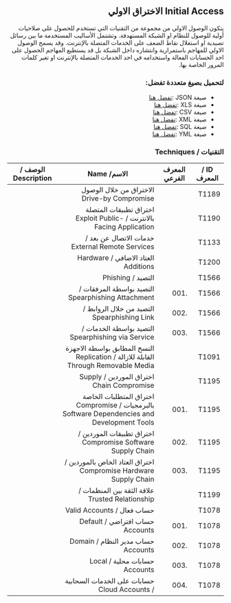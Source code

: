 <div dir="rtl" align='right'>

## Initial Access الاختراق الاولي 

يتكون الوصول الاولي من مجموعة من التقنيات التي تستخدم للحصول على صلاحيات أولية للوصول للنظام او الشبكة المستهدفة. وتشتمل الأساليب المستخدمة ما بين رسائل تصيدية او استغلال نقاط الضعف على الخدمات المتصلة بالإنترنت. وقد يسمح الوصول الاولي للمهاجم باستمرارية وانتشاره داخل الشبكة بل قد يستطيع المهاجم الحصول على احد الحسابات الفعالة واستخدامه في احد الخدمات المتصلة بالإنترنت او تغير كلمات المرور الخاصة بها. 

### لتحميل بصيغ متعددة تفضل:
- صيغة JSON :[تفضل هنا]() 
- صيغة XLS :[تفضل هنا]()
- صيغة CSV :[تفضل هنا]() 
- صيغة XML :[تفضل هنا]()
- صيغة SQL :[تفضل هنا]()
- صيغة YML :[تفضل هنا]()
 
### التقنيات / Techniques
| ID / المعرف | المعرف الفرعي | الاسم/ Name                                                                                  |  الوصف / Description |
|-------------|---------------|----------------------------------------------------------------------------------------------|----------------------|
| T1189       |               |  الاختراق من خلال الوصول  Drive-by Compromise                                                |                      |
| T1190       |               | اختراق تطبيقات المتصلة بالانترنت / Exploit Public-Facing Application                         |                      |
| T1133       |               | خدمات الاتصال عن بعد / External Remote Services                                              |                      |
| T1200       |               | العتاد الاضافي / Hardware Additions                                                          |                      |
| T1566       |               | التصيد / Phishing                                                                            |                      |
| T1566       | .001          | التصيد بواسطة المرفقات / Spearphishing Attachment                                            |                      |
| T1566       | .002          | التصيد من خلال الروابط / Spearphishing Link                                                  |                      |
| T1566       | .003          | التصيد بواسطة الخدمات / Spearphishing via Service                                            |                      |
| T1091       |               | النسخ المطابق بواسطة الاجهزة القابلة للازالة / Replication Through Removable Media           |                      |
| T1195       |               | اختراق الموردين / Supply Chain Compromise                                                    |                      |
| T1195       | .001          | اختراق المتطلبات الخاصة بالبرمجيات / Compromise Software Dependencies and Development Tools  |                      |
| T1195       | .002          | اختراق تطبيقات الموردين / Compromise Software Supply Chain                                   |                      |
| T1195       | .003          | اختراق العتاد الخاص بالموردين / Compromise Hardware Supply Chain                             |                      |
| T1199       |               | علاقة الثقة بين المنظمات / Trusted Relationship                                              |                      |
| T1078       |               | حساب فعال / Valid Accounts                                                                   |                      |
| T1078       | .001          | حساب افتراضي / Default Accounts                                                              |                      |
| T1078       | .002          | حساب مدير النظام / Domain Accounts                                                           |                      |
| T1078       | .003          | حسابات محلية / Local Accounts                                                                |                      |
| T1078       | .004          | حسابات على الخدمات السحابية / Cloud Accounts                                                 |                      |



</div>
